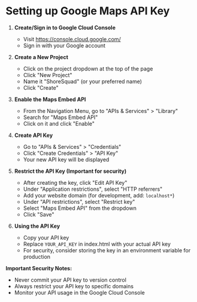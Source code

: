 # Setting up Google Maps API Key

1. **Create/Sign in to Google Cloud Console**
   - Visit https://console.cloud.google.com/
   - Sign in with your Google account

2. **Create a New Project**
   - Click on the project dropdown at the top of the page
   - Click "New Project"
   - Name it "ShoreSquad" (or your preferred name)
   - Click "Create"

3. **Enable the Maps Embed API**
   - From the Navigation Menu, go to "APIs & Services" > "Library"
   - Search for "Maps Embed API"
   - Click on it and click "Enable"

4. **Create API Key**
   - Go to "APIs & Services" > "Credentials"
   - Click "Create Credentials" > "API Key"
   - Your new API key will be displayed

5. **Restrict the API Key (Important for security)**
   - After creating the key, click "Edit API Key"
   - Under "Application restrictions", select "HTTP referrers"
   - Add your website domain (for development, add: `localhost*`)
   - Under "API restrictions", select "Restrict key"
   - Select "Maps Embed API" from the dropdown
   - Click "Save"

6. **Using the API Key**
   - Copy your API key
   - Replace `YOUR_API_KEY` in index.html with your actual API key
   - For security, consider storing the key in an environment variable for production

**Important Security Notes:**
- Never commit your API key to version control
- Always restrict your API key to specific domains
- Monitor your API usage in the Google Cloud Console
